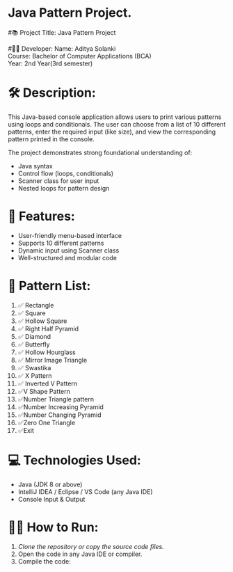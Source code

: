 # Java Pattern Project.

#📚 Project Title: Java Pattern Project
  
#👨‍🎓 Developer:
 Name: Aditya Solanki  
 Course: Bachelor of Computer Applications (BCA)  
 Year: 2nd Year(3rd semester)

# 🛠 Description:
 This Java-based console application allows users to print various patterns using loops and conditionals. The user can choose from a list of 10 different patterns, enter the required input (like size), and view the corresponding pattern printed in the console.

The project demonstrates strong foundational understanding of:
 - Java syntax
 - Control flow (loops, conditionals)
 - Scanner class for user input
 - Nested loops for pattern design
  
# 📌 Features:
 - User-friendly menu-based interface
 - Supports 10 different patterns
 - Dynamic input using Scanner class
- Well-structured and modular code

# 🧮 Pattern List:
 1. ✅ Rectangle  
 2. ✅ Square  
 3. ✅ Hollow Square  
 4. ✅ Right Half Pyramid  
 5. ✅ Diamond  
 6. ✅ Butterfly  
 7. ✅ Hollow Hourglass  
 8. ✅ Mirror Image Triangle  
 9. ✅ Swastika  
 10. ✅ X Pattern
 11. ✅ Inverted V Pattern
 12. ✅V Shape Pattern
 13. ✅Number Triangle pattern
 14. ✅Number Increasing Pyramid
 15. ✅Number Changing Pyramid
 16. ✅Zero One Triangle
 17. ✅Exit

# 💻 Technologies Used:
- Java (JDK 8 or above)
- IntelliJ IDEA / Eclipse / VS Code (any Java IDE)
- Console Input & Output

# 🧑‍💻 How to Run:

1. *Clone the repository or copy the source code files.*
2. Open the code in any Java IDE or compiler.
3. Compile the code:
